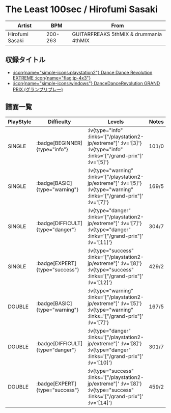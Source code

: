 # The Least 100sec / Hirofumi Sasaki

|Artist|BPM|From|
|------|---|----|
|Hirofumi Sasaki|200-263|GUITARFREAKS 5thMIX & drummania 4thMIX|

## 収録タイトル

- [ :icon{name="simple-icons:playstation2"} Dance Dance Revolution EXTREME :icon{name="flag:jp-4x3"} ](/playstation2-jp/extreme)
- [ :icon{name="simple-icons:windows"} DanceDanceRevolution GRAND PRIX (グランプリプレー)](/grand-prix)

## 譜面一覧

|PlayStyle|Difficulty|Levels|Notes|Movie|
|---------|----------|------|-----|-----|
|SINGLE| :badge[BEGINNER]{type="info"} | :lv{type="info" :links='["/playstation2-jp/extreme"]' :lv='[3]'}  :lv{type="info" :links='["/grand-prix"]' :lv='[5]'} |101/0||
|SINGLE| :badge[BASIC]{type="warning"} | :lv{type="warning" :links='["/playstation2-jp/extreme"]' :lv='[5]'}  :lv{type="warning" :links='["/grand-prix"]' :lv='[7]'} |169/5||
|SINGLE| :badge[DIFFICULT]{type="danger"} | :lv{type="danger" :links='["/playstation2-jp/extreme"]' :lv='[7]'}  :lv{type="danger" :links='["/grand-prix"]' :lv='[11]'} |304/7||
|SINGLE| :badge[EXPERT]{type="success"} | :lv{type="success" :links='["/playstation2-jp/extreme"]' :lv='[8]'}  :lv{type="success" :links='["/grand-prix"]' :lv='[12]'} |429/2||
|DOUBLE| :badge[BASIC]{type="warning"} | :lv{type="warning" :links='["/playstation2-jp/extreme"]' :lv='[5]'}  :lv{type="warning" :links='["/grand-prix"]' :lv='[7]'} |167/5||
|DOUBLE| :badge[DIFFICULT]{type="danger"} | :lv{type="danger" :links='["/playstation2-jp/extreme"]' :lv='[8]'}  :lv{type="danger" :links='["/grand-prix"]' :lv='[10]'} |301/7||
|DOUBLE| :badge[EXPERT]{type="success"} | :lv{type="success" :links='["/playstation2-jp/extreme"]' :lv='[8]'}  :lv{type="success" :links='["/grand-prix"]' :lv='[14]'} |459/2||
